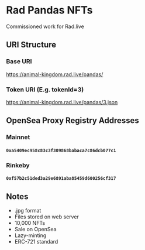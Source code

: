 # Rad Pandas NFTs
Commissioned work for Rad.live

## URI Structure
### Base URI
https://animal-kingdom.rad.live/pandas/
### Token URI (E.g. tokenId=3)
https://animal-kingdom.rad.live/pandas/3.json

## OpenSea Proxy Registry Addresses
### Mainnet
#### `0xa5409ec958c83c3f309868babaca7c86dcb077c1`
### Rinkeby
#### `0xf57b2c51ded3a29e6891aba85459d600256cf317`

## Notes
- .jpg format
- Files stored on web server
- 10,000 NFTs
- Sale on OpenSea
- Lazy-minting
- ERC-721 standard
